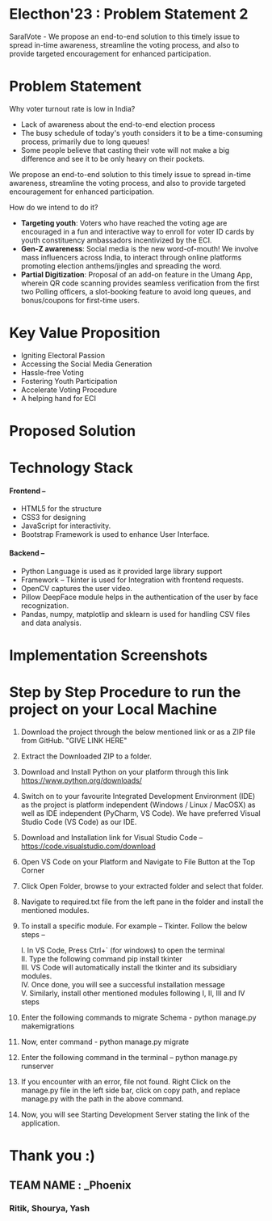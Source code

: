 
# Electhon'23 : Problem Statement 2

SaralVote - We propose an end-to-end solution to this timely issue to spread in-time awareness, streamline the voting process, and also to provide targeted encouragement for enhanced participation.



# Problem Statement

Why voter turnout rate is low in India?
* Lack of awareness about the end-to-end election process
* The busy schedule of today's youth considers it to be a time-consuming process, primarily due to long queues!
* Some people believe that casting their vote will not make a big difference and see it to be only heavy on their pockets. 

We propose an end-to-end solution to this timely issue to spread in-time awareness, streamline the voting process, and also to provide targeted encouragement for enhanced participation.

How do we intend to do it?
* **Targeting youth**: Voters who have reached the voting age are encouraged in a fun and interactive way to enroll for voter ID cards by youth constituency ambassadors incentivized by the ECI.
* **Gen-Z awareness**: Social media is the new word-of-mouth! We involve mass influencers across India, to interact through online platforms promoting election anthems/jingles and spreading the word. 
* **Partial Digitization**: Proposal of an add-on feature in the Umang App, wherein QR code scanning provides seamless verification from the first two Polling officers, a slot-booking feature to avoid long queues, and bonus/coupons for first-time users.

# Key Value Proposition
- Igniting Electoral Passion
- Accessing the Social Media Generation
- Hassle-free Voting
- Fostering Youth Participation
- Accelerate Voting Procedure
- A helping hand for ECI



# Proposed Solution



# Technology Stack 
#### Frontend – 
 - HTML5 for the structure
 - CSS3 for designing
 - JavaScript for interactivity.
 - Bootstrap Framework is used to enhance User Interface.
#### Backend –
- Python Language is used as it provided large library support
- Framework – Tkinter is used for Integration with frontend requests.
- OpenCV captures the user video.
- Pillow DeepFace module helps in the authentication of the user by face recognization.
- Pandas, numpy, matplotlip and sklearn is used for handling CSV files and data analysis.

# Implementation Screenshots



# Step by Step Procedure to run the project on your Local Machine

 1. Download the project through the below mentioned link or as a ZIP file from GitHub. "GIVE LINK HERE"
 2.	Extract the Downloaded ZIP to a folder.
 3.	Download and Install Python on your platform through this link https://www.python.org/downloads/
 4.	Switch on to your favourite Integrated Development Environment (IDE) as the project is platform independent (Windows / Linux / MacOSX) as well as IDE independent (PyCharm, VS Code). We have preferred Visual Studio Code (VS Code) as our IDE.
 5.	Download and Installation link for Visual Studio Code – https://code.visualstudio.com/download
 6.	Open VS Code on your Platform and Navigate to File Button at the Top Corner
 7.	Click Open Folder, browse to your extracted folder and select that folder.
 8.	Navigate to required.txt file from the left pane in the folder and install the mentioned modules.
 9.	To install a specific module. For example – Tkinter. Follow the below steps –

     I.   In VS Code, Press Ctrl+` (for windows) to open the terminal\
     II.  Type the following command pip install tkinter\
     III. VS Code will automatically install the tkinter and its subsidiary modules.\
     IV.  Once done, you will see a successful installation message\
     V.   Similarly, install other mentioned modules following I, II, III and IV steps

 10.	Enter the following commands to migrate Schema - python manage.py makemigrations
 11.    Now, enter command - python manage.py migrate
 11.    Enter the following command in the terminal – python manage.py runserver
 12.	If you encounter with an error, file not found. Right Click on the manage.py file in the left side bar, click on copy path, and replace manage.py with the path in the above command.
 13.	Now, you will see Starting Development Server stating the link of the application.

 # Thank you :)
## TEAM NAME : _Phoenix
### Ritik, Shourya, Yash

